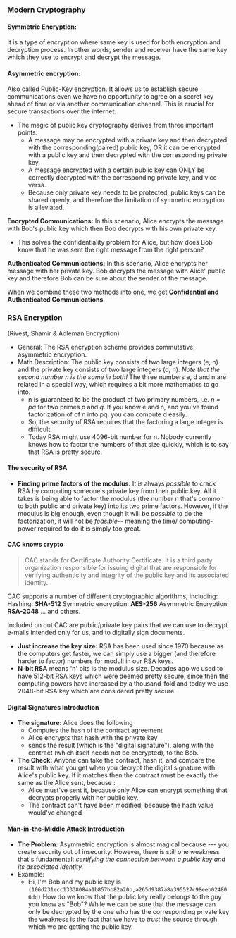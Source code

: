### Modern Cryptography
#### Symmetric Encryption:
It is a type of encryption where same key is used for both encryption and decryption process. In other words, sender and receiver have the same key which they use to encrypt and decrypt the message.

#### Asymmetric encryption:
Also called Public-Key encryption. It allows us to establish secure communications even we have no opportunity to agree on a secret key ahead of time or via another communication channel. This is crucial for secure transactions over the internet. 

- The magic of public key cryptography derives from three important points:
	- A message may be encrypted with a private key and then decrypted with the corresponding(paired) public key, OR it can be encrypted with a public key and then decrypted with the corresponding private key.
	- A message encrypted with a certain public key can ONLY be correctly decrypted with the corresponding private key, and vice versa.
	- Because only private key needs to be protected, public keys can be shared openly, and therefore the limitation of symmetric encryption is alleviated.

**Encrypted Communications:**
In this scenario, Alice encrypts the message with Bob's public key which then Bob decrypts with his own private key.

- This solves the confidentiality problem for Alice, but how does Bob know that he was sent the right message from the right person?

**Authenticated Communications:**
In this scenario, Alice encrypts her message with her private key. Bob decrypts the message with Alice' public key and therefore Bob can be sure about the sender of the message.

When we combine these two methods into one, we get **Confidential and Authenticated Communications**.

### RSA Encryption
(Rivest, Shamir & Adleman Encryption)
- General: The RSA encryption scheme provides commutative, asymmetric encryption.
- Math Description: The public key consists of two large integers (e, n) and the private key consists of two large integers (d, n). *Note that the second number n is the same in both!* The three numbers e, d and n are related in a special way, which requires a bit more mathematics to go into.
	- n is guaranteed to be the product of two primary numbers, i.e. *n = pq* for two primes *p* and *q*. If you know e and n, and you've found factorization of of n into pq, you can compute d easily.
	- So, the security of RSA requires that the factoring a large integer is difficult.
	- Today RSA might use 4096-bit number for n. Nobody currently knows how to factor the numbers of that size quickly, which is to say that RSA is pretty secure.

#### The security of RSA
- **Finding prime factors of the modulus.** It is always *possible* to crack RSA by computing someone's private key from their public key. All it takes is being able to factor the modulus (the number n that's common to both public and private key) into its two prime factors. However, if the modulus is big enough, even though it will be *possible* to do the factorization, it will not be *feasible*-- meaning the time/ computing-power required to do it is simply too great.

#### CAC knows crypto
> CAC stands for Certificate Authority Certificate. It is a third party organization responsible for issuing digital that are responsible for verifying authenticity and integrity of the public key and its associated identity.

CAC supports a number of different cryptographic algorithms, including:
Hashing: **SHA-512**
Symmetric encryption: **AES-256**
Asymmetric Encryption: **RSA-2048**
... and others.

Included on out CAC are public/private key pairs that we can use to decrypt e-mails intended only for us, and to digitally sign documents.

- **Just increase the key size:** RSA has been used since 1970 because as the computers get faster, we can simply use a bigger (and therefore harder to factor) numbers for moduli in our RSA keys.
- **N-bit RSA** means 'n' bits is the modulus size. Decades ago we used to have 512-bit RSA keys which were deemed pretty secure, since then the computing powers have increased by a thousand-fold and today we use 2048-bit RSA key which are considered pretty secure.

#### Digital Signatures Introduction

- **The signature:** Alice does the following 
	- Computes the hash of the contract agreement
	- Alice encrypts that hash with the private key
	- sends the result (which is the "digital signature"), along with the contract (which itself needs not be encrypted), to the Bob.
- **The Check:** Anyone can take the contract, hash it, and compare the result with what you get when you decrypt the digital signature with Alice's public key. If it matches then the contract must be exactly the same as the Alice sent, because :
	- Alice must've sent it, because only Alice can encrypt something that decrypts properly with her public key.
	- The contract can't have been modified, because the hash value would've changed


#### Man-in-the-Middle Attack Introduction

- **The Problem:** Asymmetric encryption is almost magical because --- you create security out of insecurity. However, there is still one weakness that's fundamental: *certifying the connection between a public key and its associated identity.*
- Example:
	- Hi, I'm Bob and my public key is
	`(106d231ecc13338084a1b857bb82a20b,a265d9387a8a395527c98eeb024806dd)`
How do we know that the public key really belongs to the guy you know as "Bob"? While we can be sure that the message can only be decrypted by the one who has the corresponding private key the weakness is the fact that we have to *trust* the source through which we are getting the public key.